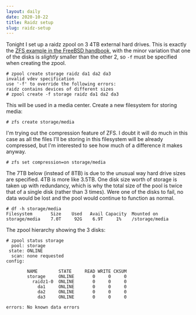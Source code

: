 ```yaml
---
layout: daily
date: 2020-10-22
title: Raidz setup
slug: raidz-setup
---
```


Tonight I set up a raidz zpool on 3 4TB external hard drives.
This is exactly the [ZFS example in the FreeBSD handbook](https://www.freebsd.org/doc/handbook/zfs-quickstart.html),
with the minor variation that one of the disks is _slightly_ smaller
than the other 2, so `-f` must be specified when creating the zpool.

```
# zpool create storage raidz da1 da2 da3
invalid vdev specification
use '-f' to override the following errors:
raidz contains devices of different sizes
# zpool create -f storage raidz da1 da2 da3
```

This will be used in a media center. Create a new filesystem for storing media:
```
# zfs create storage/media
```

I'm trying out the compression feature of ZFS. I doubt it will do much in this case as
all the files I'll be storing in this filesystem will be already compressed, but I'm
interested to see how much of a difference it makes anyway.
```
# zfs set compression=on storage/media
```

The 7TB below (instead of 8TB) is due to the unusual way hard drive sizes are specified.
4TB is more like 3.5TB. One disk size worth of storage is taken up with redundancy, which
is why the total size of the pool is twice that of a single disk (rather than 3 times).
Were one of the disks to fail, no data would be lost and the pool would continue to function
as normal.
```
# df -h storage/media
Filesystem       Size    Used   Avail Capacity  Mounted on
storage/media    7.0T     92G    6.9T     1%    /storage/media
```

The zpool hierarchy showing the 3 disks:
```
# zpool status storage
  pool: storage
 state: ONLINE
  scan: none requested
config:

        NAME        STATE     READ WRITE CKSUM
        storage     ONLINE       0     0     0
          raidz1-0  ONLINE       0     0     0
            da1     ONLINE       0     0     0
            da2     ONLINE       0     0     0
            da3     ONLINE       0     0     0

errors: No known data errors
```
